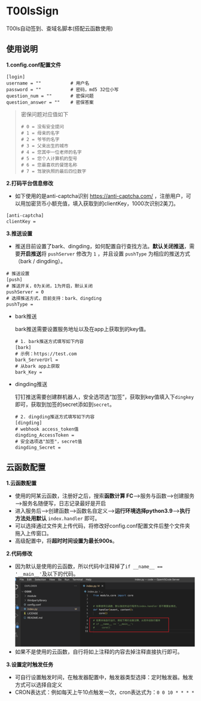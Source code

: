 # T00lsSign

T00ls自动签到、查域名脚本(搭配云函数使用)

## 使用说明

**1.config.conf配置文件**

```
[login]
username = ""           # 用户名
password = ""           # 密码，md5 32位小写
question_num = ""       # 密保问题
question_answer = ""    # 密保答案
```

> 密保问题对应值如下
>
> ```
> # 0 = 没有安全提问
> # 1 = 母亲的名字
> # 2 = 爷爷的名字
> # 3 = 父亲出生的城市
> # 4 = 您其中一位老师的名字
> # 5 = 您个人计算机的型号
> # 6 = 您最喜欢的餐馆名称
> # 7 = 驾驶执照的最后四位数字
> ```

**2.打码平台信息修改**

* 如下使用的是anti-captcha识别 https://anti-captcha.com/ ，注册用户，可以用加密货币小额充值，填入获取到的clientKey，1000次识别2美刀。

```
[anti-captcha]
clientKey =
```

**3.推送设置**

* 推送目前设置了bark、dingding，如何配置自行查找方法。**默认关闭推送**，需要**开启推送**将 `pushServer` 修改为 `1` ，并且设置 `pushType` 为相应的推送方式（bark / dingding）。

```
# 推送设置
[push]
# 推送开关，0为关闭，1为开启，默认关闭
pushServer = 0
# 选择推送方式，目前支持：bark、dingding
pushType =
```

* bark推送

  bark推送需要设置服务地址以及在app上获取到的key值。

  ```
  # 1. bark推送方式填写如下内容
  [bark]
  # 示例：https://test.com
  bark_ServerUrl =
  # 从bark app上获取
  bark_Key =
  ```

* dingding推送

  钉钉推送需要创建群机器人，安全选项选“加签”，获取到key值填入下`dingkey`即可，获取到加签的secret添如到`secret`。

  ```
  # 2. dingding推送方式填写如下内容
  [dingding]
  # webhook access_token值
  dingding_AccessToken =
  # 安全选项选"加签"，secret值
  dingding_Secret =
  ```

## 云函数配置

**1.云函数配置**

* 使用的阿某云函数，注册好之后，搜索**函数计算 FC**—>服务与函数—>创建服务—>服务名随便写，日志记录最好是开启
* 进入服务后—>创建函数—>函数名自定义—>**运行环境选择python3.9**—>**执行方法处用默认** `index.handler` 即可。
* 可以选择通过文件夹上传代码，将修改好config.conf配置文件后整个文件夹拖入上传窗口。
* 高级配置中，将**超时时间设置为最长900s**。


**2.代码修改**

* 因为默认是使用的云函数，所以代码中注释掉了`if __name__ == '__main__'`及以下的代码。
![](image/Snipaste_2023-03-28_19-59-13.png)
* 如果不是使用的云函数，自行将如上注释的内容去掉注释直接执行即可。

**3.设置定时触发任务**

* 可自行设置触发时间，在触发器配置中，触发器类型选择：定时触发器。触发方式可以选择自定义
* CRON表达式：例如每天上午10点触发一次，cron表达式为：`0 0 10 * * * *`

